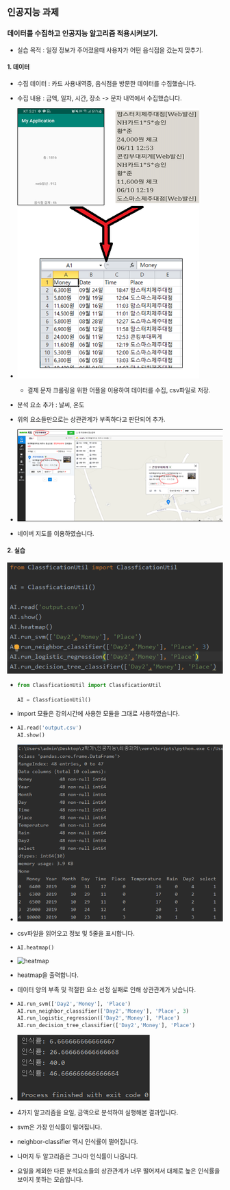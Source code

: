 ## 인공지능 과제

### 데이터를 수집하고 인공지능 알고리즘 적용시켜보기.
- 실습 목적 : 일정 정보가 주어졌을때 사용자가 어떤 음식점을 갔는지 맞추기.

#### 1. 데이터
- 수집 데이터 : 카드 사용내역중, 음식점을 방문한 데이터를 수집했습니다.

- 수집 내용 : 금액, 일자, 시간, 장소 -> 문자 내역에서 수집했습니다.

- ![결제데이터 수집](./image/1.png)

  - 결제 문자 크롤링을 위한 어플을 이용하여 데이터를 수집, csv파일로 저장.



- 분석 요소 추가 : 날씨, 온도
- 위의 요소들만으로는 상관관계가 부족하다고 판단되어 추가.
- ![날씨데이터 수집](./image/2.png)
- 네이버 지도를 이용하였습니다.


#### 2. 실습

  ![실습 코드](./image/3.png)


- ```python
  from ClassficationUtil import ClassficationUtil

  AI = ClassficationUtil()
  ```
- import 모듈은 강의시간에 사용한 모듈을 그대로 사용하였습니다.


- ```python
  AI.read('output.csv')
  AI.show()
  ```
- ![read](./image/4.png)
- csv파일을 읽어오고 정보 및 5줄을 표시합니다.


- ```python
  AI.heatmap()
  ```
- ![heatmap](./image/5.png)
- heatmap을 출력합니다.
- 데이터 양의 부족 및 적절한 요소 선정 실패로 인해 상관관계가 낮습니다.


- ```python
  AI.run_svm(['Day2','Money'], 'Place')
  AI.run_neighbor_classifier(['Day2','Money'], 'Place', 3)
  AI.run_logistic_regression(['Day2','Money'], 'Place')
  AI.run_decision_tree_classifier(['Day2','Money'], 'Place')
  ```
- ![result](./image/6.png)
- 4가지 알고리즘을 요일, 금액으로 분석하여 실행해본 결과입니다.
- svm은 가장 인식률이 떨어집니다.
- neighbor-classifier 역시 인식률이 떨어집니다.
- 나머지 두 알고리즘은 그나마 인식률이 나옵니다.
- 요일을 제외한 다른 분석요소들의 상관관계가 너무 떨어져서 대체로 높은 인식률을 보이지 못하는 모습입니다.

